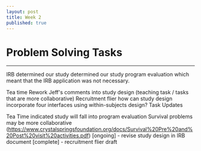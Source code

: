 ```yaml
---
layout: post
title: Week 2
published: true
---
```


# Problem Solving Tasks 
***
IRB determined our study determined our study program evaluation which meant that the IRB application was not necessary. 

Tea time
Rework Jeff's comments into study design (teaching task / tasks that are more collaborative)
Recruitment flier
how can study design incorporate four interfaces using within-subjects design?
Task Updates

Tea Time indicated study will fall into program evaluation
Survival problems may be more collaborative (https://www.crystalspringsfoundation.org/docs/Survival%20Pre%20and%20Post%20visit%20activities.pdf)
[ongoing] - revise study design in IRB document
[complete] - recruitment flier draft

